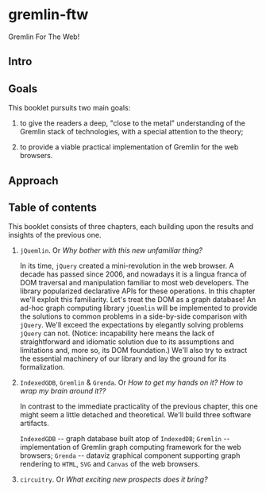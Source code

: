# gremlin-ftw
Gremlin For The Web!

## Intro

## Goals

This booklet pursuits two main goals:

1. to give the readers a deep, "close to the metal" understanding of the Gremlin stack of technologies, with a special attention to the theory;

2. to provide a viable practical implementation of Gremlin for the web browsers.

## Approach


## Table of contents

This booklet consists of three chapters, each building upon the results and insights of the previous one.

1. `jQuemlin`. Or *Why bother with this new unfamiliar thing?*
    
    In its time, `jQuery` created a mini-revolution in the web browser. A decade has passed since 2006, and nowadays it is a lingua franca of DOM traversal and manipulation familiar to most web developers. The library popularized declarative APIs for these operations.
    In this chapter we'll exploit this familiarity. Let's treat the DOM as a graph database! An ad-hoc graph computing library `jQuemlin` will be implemented to provide the solutions to common problems in a side-by-side comparison with `jQuery`. We'll exceed the expectations by elegantly solving problems `jQuery` can not. (Notice: incapability here means the lack of straightforward and idiomatic solution due to its assumptions and limitations and, more so, its DOM foundation.)
    We'll also try to extract the essential machinery of our library and lay the ground for its formalization.
     
2. `IndexedGDB`, `Gremlin` & `Grenda`. Or *How to get my hands on it? How to wrap my brain around it??*

    In contrast to the immediate practicality of the previous chapter, this one might seem a little detached and theoretical.
    We'll build three software artifacts.
    
    `IndexedGDB` -- graph database built atop of `IndexedDB`; 
    `Gremlin` -- implementation of Gremlin graph computing framework for the web browsers; 
    `Grenda` -- dataviz graphical component supporting graph rendering to `HTML`, `SVG` and `Canvas` of the web browsers. 

3. `circuitry`. Or *What exciting new prospects does it bring?*
